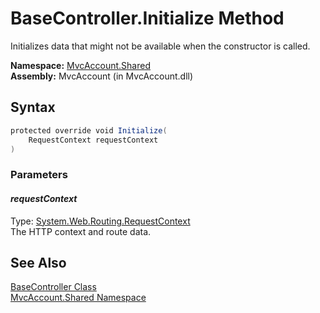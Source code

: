 BaseController.Initialize Method
================================
Initializes data that might not be available when the constructor is called.

**Namespace:** [MvcAccount.Shared][1]  
**Assembly:** MvcAccount (in MvcAccount.dll)

Syntax
------

```csharp
protected override void Initialize(
	RequestContext requestContext
)
```

### Parameters

#### *requestContext*
Type: [System.Web.Routing.RequestContext][2]  
The HTTP context and route data.


See Also
--------
[BaseController Class][3]  
[MvcAccount.Shared Namespace][1]  

[1]: ../README.md
[2]: http://msdn2.microsoft.com/en-us/library/cc680130
[3]: README.md